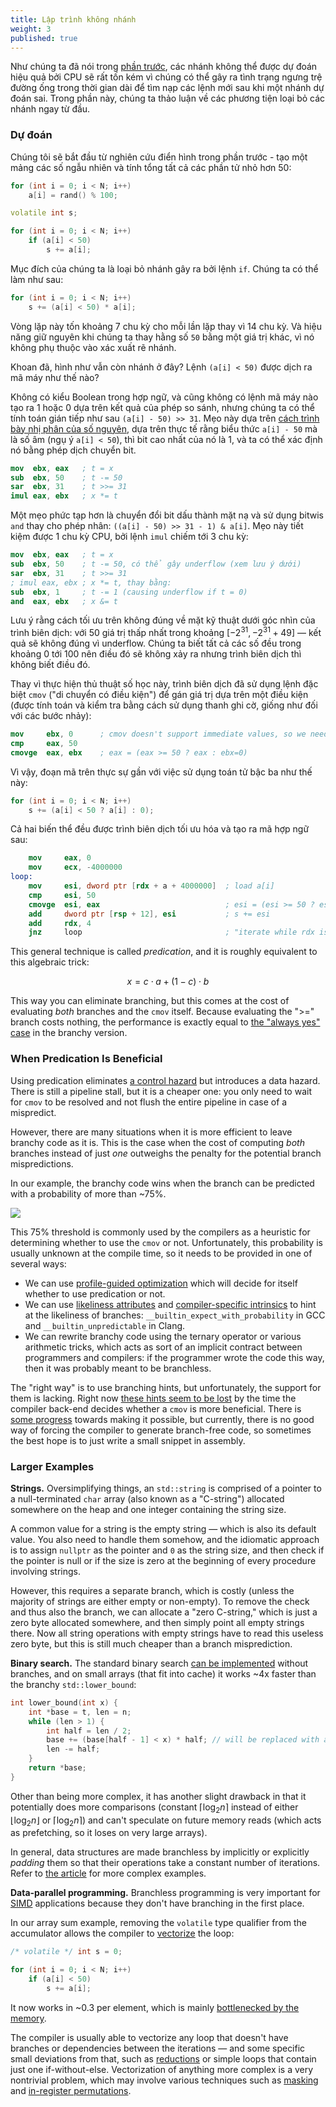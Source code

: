 ```yaml
---
title: Lập trình không nhánh
weight: 3
published: true
---
```


Như chúng ta đã nói trong [phần trước](../branching), các nhánh không thể được dự đoán hiệu quả bởi CPU sẽ rất tốn kém vì chúng có thể gây ra tình trạng ngưng trệ đường ống trong thời gian dài để tìm nạp các lệnh mới sau khi một nhánh dự đoán sai. Trong phần này, chúng ta thảo luận về các phương tiện loại bỏ các nhánh ngay từ đầu.

### Dự đoán

Chúng tôi sẽ bắt đầu từ nghiên cứu điển hình trong phần trước - tạo một mảng các số ngẫu nhiên và tính tổng tất cả các phần tử nhỏ hơn 50:

```c++
for (int i = 0; i < N; i++)
    a[i] = rand() % 100;

volatile int s;

for (int i = 0; i < N; i++)
    if (a[i] < 50)
        s += a[i];
```

Mục đích của chúng ta là loại bỏ nhánh gây ra bởi lệnh `if`. Chúng ta có thể làm như sau:
```c++
for (int i = 0; i < N; i++)
    s += (a[i] < 50) * a[i];
```

Vòng lặp này tốn khoảng 7 chu kỳ cho mỗi lần lặp thay vì 14 chu kỳ. Và hiệu năng giữ nguyên khi chúng ta thay hằng số `50` bằng một giá trị khác, vì nó không phụ thuộc vào xác xuất rẽ nhánh.

Khoan đã, hình như vẫn còn nhánh ở đây? Lệnh `(a[i] < 50)` được dịch ra mã máy như thế nào?

Không có kiểu Boolean trong hợp ngữ, và cũng không có lệnh mã máy nào tạo ra 1 hoặc 0 dựa trên kết quả của phép so sánh, nhưng chúng ta có thể tính toán gián tiếp như sau `(a[i] - 50) >> 31`. Mẹo này dựa trên [cách trình bày nhị phân của số nguyên](/hpc/arithmetic/integer), dựa trên thực tế rằng biểu thức `a[i] - 50` mà là số âm (ngụ ý `a[i] < 50`), thì bit cao nhất của nó là 1, và ta có thể xác định nó bằng phép dịch chuyển bit.

```nasm
mov  ebx, eax   ; t = x
sub  ebx, 50    ; t -= 50
sar  ebx, 31    ; t >>= 31
imul eax, ebx   ; x *= t
```

Một mẹo phức tạp hơn là chuyển đổi bit dấu thành mặt nạ và sử dụng bitwis `and` thay cho phép nhân: `((a[i] - 50) >> 31 - 1) & a[i]`. Mẹo này tiết kiệm được 1 chu kỳ CPU, bởi lệnh `imul` chiếm tới 3 chu kỳ:

```nasm
mov  ebx, eax   ; t = x
sub  ebx, 50    ; t -= 50, có thể gây underflow (xem lưu ý dưới)
sar  ebx, 31    ; t >>= 31
; imul eax, ebx ; x *= t, thay bằng:
sub  ebx, 1     ; t -= 1 (causing underflow if t = 0)
and  eax, ebx   ; x &= t
```

Lưu ý rằng cách tối ưu trên không đúng về mặt kỹ thuật dưới góc nhìn của trình biên dịch: với 50 giá trị thấp nhất trong khoảng $[-2^{31}, - 2^{31} + 49]$ — kết quả sẽ không đúng vì underflow. Chúng ta biết tất cả các số đều trong khoảng 0 tới 100 nên điều đó sẽ không xảy ra nhưng trình biên dịch thì không biết điều đó.

Thay vì thực hiện thủ thuật số học này, trình biên dịch đã sử dụng lệnh đặc biệt `cmov` ("di chuyển có điều kiện") để gán giá trị dựa trên một điều kiện (được tính toán và kiểm tra bằng cách sử dụng thanh ghi cờ, giống như đối với các bước nhảy):
```nasm
mov     ebx, 0      ; cmov doesn't support immediate values, so we need a zero register
cmp     eax, 50
cmovge  eax, ebx    ; eax = (eax >= 50 ? eax : ebx=0)
```

Vì vậy, đoạn mã trên thực sự gần với việc sử dụng toán tử bậc ba như thế này:
```c++
for (int i = 0; i < N; i++)
    s += (a[i] < 50 ? a[i] : 0);
```

Cả hai biến thể đều được trình biên dịch tối ưu hóa và tạo ra mã hợp ngữ sau:

```nasm
    mov     eax, 0
    mov     ecx, -4000000
loop:
    mov     esi, dword ptr [rdx + a + 4000000]  ; load a[i]
    cmp     esi, 50
    cmovge  esi, eax                            ; esi = (esi >= 50 ? esi : eax=0)
    add     dword ptr [rsp + 12], esi           ; s += esi
    add     rdx, 4
    jnz     loop                                ; "iterate while rdx is not zero"
```

This general technique is called *predication*, and it is roughly equivalent to this algebraic trick:

$$
x = c \cdot a + (1 - c) \cdot b
$$

This way you can eliminate branching, but this comes at the cost of evaluating *both* branches and the `cmov` itself. Because evaluating the ">=" branch costs nothing, the performance is exactly equal to [the "always yes" case](../branching/#branch-prediction) in the branchy version.

### When Predication Is Beneficial

Using predication eliminates [a control hazard](../hazards) but introduces a data hazard. There is still a pipeline stall, but it is a cheaper one: you only need to wait for `cmov` to be resolved and not flush the entire pipeline in case of a mispredict.

However, there are many situations when it is more efficient to leave branchy code as it is. This is the case when the cost of computing *both* branches instead of just *one* outweighs the penalty for the potential branch mispredictions.

In our example, the branchy code wins when the branch can be predicted with a probability of more than ~75%.

![](../img/branchy-vs-branchless.svg)

This 75% threshold is commonly used by the compilers as a heuristic for determining whether to use the `cmov` or not. Unfortunately, this probability is usually unknown at the compile time, so it needs to be provided in one of several ways:

- We can use [profile-guided optimization](/hpc/compilation/situational/#profile-guided-optimization) which will decide for itself whether to use predication or not.
- We can use [likeliness attributes](../branching#hinting-likeliness-of-branches) and [compiler-specific intrinsics](/hpc/compilation/situational) to hint at the likeliness of branches: `__builtin_expect_with_probability` in GCC and `__builtin_unpredictable` in Clang.
- We can rewrite branchy code using the ternary operator or various arithmetic tricks, which acts as sort of an implicit contract between programmers and compilers: if the programmer wrote the code this way, then it was probably meant to be branchless.

The "right way" is to use branching hints, but unfortunately, the support for them is lacking. Right now [these hints seem to be lost](https://bugs.llvm.org/show_bug.cgi?id=40027) by the time the compiler back-end decides whether a `cmov` is more beneficial. There is [some progress](https://discourse.llvm.org/t/rfc-cmov-vs-branch-optimization/6040) towards making it possible, but currently, there is no good way of forcing the compiler to generate branch-free code, so sometimes the best hope is to just write a small snippet in assembly.

<!--

Because this is very architecture-specific.

in the absence of branch likeliness hints

While any program that uses a ternary operator is equivalent to a program that uses an `if` statement

The codes seem equivalent. My guess is that the compiler doesn't know that `s + a[i]` does not cause integer overflow.

(The compiler can't optimize it because it's technically [not allowed to](/hpc/compilation/contracts): despite `y - x` being valid, `x - y` could over/underflow, causing undefined behavior. Although fully correct, I guess the compiler just doesn't date executing it.)

Branchless computing tricks like this one are especially important in all sorts of parallel algorithms.

The `cmov` variant doesn't care about probabilities of branches. It only wins if the branch probability if 75% chance, which usually is the heuristic threshold set in compilers.

This is a legal optimization, but I guess an implicit contract has evolved between application programmers and compiler engineers that if you write a ternary operator, then you kind of telling that it is likely going to be an unpredictable branch.

The general technique is called *branchless* or *branch-free* programming. Predication is the main tool of it, but there are more complicated ways.

-->

<!--

Let's do a few more examples as an exercise.

```c++
int max(int a, int b) {
    return (a > b) * a + (a <= b) * b;
}
```

```c++
int max(int a, int b) {
    return (a > b ? a : b);
}
```


```c++
int abs(int a, int b) {
    return max(diff, -diff);
}
```

```c++
int abs(int a, int b) {
    int diff = a - b;
    return (diff < 0 ? -diff : diff);
}
```

```c++
int abs(int a) {
    return (a > 0 ? a : -a);
}
```

```c++
int abs(int a) {
    int mask = a >> 31;
    a ^= mask;
    a -= mask;
    return a;
}
```

-->

### Larger Examples

**Strings.** Oversimplifying things, an `std::string` is comprised of a pointer to a null-terminated `char` array (also known as a "C-string") allocated somewhere on the heap and one integer containing the string size.

A common value for a string is the empty string — which is also its default value. You also need to handle them somehow, and the idiomatic approach is to assign `nullptr` as the pointer and `0` as the string size, and then check if the pointer is null or if the size is zero at the beginning of every procedure involving strings.

However, this requires a separate branch, which is costly (unless the majority of strings are either empty or non-empty). To remove the check and thus also the branch, we can allocate a "zero C-string," which is just a zero byte allocated somewhere, and then simply point all empty strings there. Now all string operations with empty strings have to read this useless zero byte, but this is still much cheaper than a branch misprediction.

**Binary search.** The standard binary search [can be implemented](/hpc/data-structures/binary-search) without branches, and on small arrays (that fit into cache) it works ~4x faster than the branchy `std::lower_bound`:

```c++
int lower_bound(int x) {
    int *base = t, len = n;
    while (len > 1) {
        int half = len / 2;
        base += (base[half - 1] < x) * half; // will be replaced with a "cmov"
        len -= half;
    }
    return *base;
}
```

Other than being more complex, it has another slight drawback in that it potentially does more comparisons (constant $\lceil \log_2 n \rceil$ instead of either $\lfloor \log_2 n \rfloor$ or $\lceil \log_2 n \rceil$) and can't speculate on future memory reads (which acts as prefetching, so it loses on very large arrays).

In general, data structures are made branchless by implicitly or explicitly *padding* them so that their operations take a constant number of iterations. Refer to [the article](/hpc/data-structures/binary-search) for more complex examples.

<!--

The only downside of the branchless implementation is that it potentially does more memory reads: 

There are typically two ways to achieve this:

And in general, data structures can be "padded" to be made constant size or height.

That there are no substantial reasons why compilers can't do this on their own, but unfortunately this is just how it is right now.

-->

**Data-parallel programming.** Branchless programming is very important for [SIMD](/hpc/simd) applications because they don't have branching in the first place.

In our array sum example, removing the `volatile` type qualifier from the accumulator allows the compiler to [vectorize](/hpc/simd/auto-vectorization) the loop:

```c++
/* volatile */ int s = 0;

for (int i = 0; i < N; i++)
    if (a[i] < 50)
        s += a[i];
```

It now works in ~0.3 per element, which is mainly [bottlenecked by the memory](/hpc/cpu-cache/bandwidth).

The compiler is usually able to vectorize any loop that doesn't have branches or dependencies between the iterations — and some specific small deviations from that, such as [reductions](/hpc/simd/reduction) or simple loops that contain just one if-without-else. Vectorization of anything more complex is a very nontrivial problem, which may involve various techniques such as [masking](/hpc/simd/masking) and [in-register permutations](/hpc/simd/shuffling).

<!--

**Binary exponentiation.** However, when it is constant

When we can iterate in small batches, [autovectorization](/hpc/simd/autovectorization) speeds it up 13x.

-->
